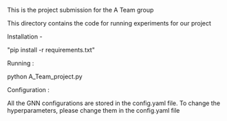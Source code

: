 This is the project submission for the A Team group

This directory contains the code for running experiments for our project

Installation - 

"pip install -r requirements.txt"

Running :

python A\_Team\_project.py


Configuration :

All the GNN configurations are stored in the config.yaml file. To change the hyperparameters, please change them in the config.yaml file
